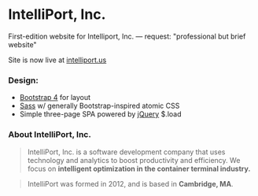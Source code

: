 # IntelliPort, Inc.

First-edition website for Intelliport, Inc. — request: "professional but brief website"

Site is now live at [intelliport.us](http://intelliport.us)

### Design:
* [Bootstrap 4](https://getbootstrap.com/) for layout
* [Sass](http://sass-lang.com/) w/ generally Bootstrap-inspired atomic CSS
* Simple three-page SPA powered by [jQuery](http://jquery.com/) $.load

### About IntelliPort, Inc.
> IntelliPort, Inc. is a software development company that uses technology and analytics to boost productivity and efficiency. We focus on **intelligent optimization in the container terminal industry.**

> IntelliPort was formed in 2012, and is based in **Cambridge, MA**.
